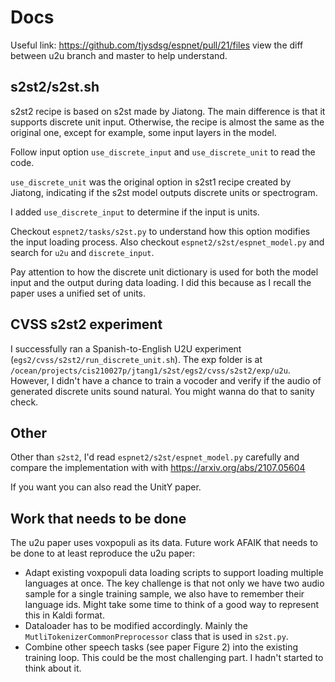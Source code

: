# Docs

Useful link: https://github.com/tjysdsg/espnet/pull/21/files view the diff between u2u branch and master to help
understand.

## s2st2/s2st.sh

s2st2 recipe is based on s2st made by Jiatong. The main difference is that it supports discrete unit input.
Otherwise, the recipe is almost the same as the original one, except for example, some input layers in the model.

Follow input option `use_discrete_input` and `use_discrete_unit` to read the code.

`use_discrete_unit` was the original option in s2st1 recipe created by Jiatong, indicating if the s2st model outputs
discrete units or spectrogram.

I added `use_discrete_input` to determine if the input is units.

Checkout `espnet2/tasks/s2st.py` to understand how this option modifies the input loading process.
Also checkout `espnet2/s2st/espnet_model.py` and search for `u2u` and `discrete_input`.

Pay attention to how the discrete unit dictionary is used for both the model input and the output during data loading.
I did this because as I recall the paper uses a unified set of units.

## CVSS s2st2 experiment

I successfully ran a Spanish-to-English U2U experiment (`egs2/cvss/s2st2/run_discrete_unit.sh`).
The exp folder is at `/ocean/projects/cis210027p/jtang1/s2st/egs2/cvss/s2st2/exp/u2u`.
However, I didn't have a chance to train a vocoder and verify if the audio of generated discrete units sound natural.
You might wanna do that to sanity check.

## Other

Other than `s2st2`, I'd read `espnet2/s2st/espnet_model.py` carefully and compare the implementation with
with https://arxiv.org/abs/2107.05604

If you want you can also read the UnitY paper.

## Work that needs to be done

The u2u paper uses voxpopuli as its data.
Future work AFAIK that needs to be done to at least reproduce the u2u paper:

- Adapt existing voxpopuli data loading scripts to support loading multiple languages at once.
  The key challenge is that not only we have two audio sample for a single training sample, we also have to remember
  their language ids.
  Might take some time to think of a good way to represent this in Kaldi format.
- Dataloader has to be modified accordingly. Mainly the `MutliTokenizerCommonPreprocessor` class that is used
  in `s2st.py`.
- Combine other speech tasks (see paper Figure 2) into the existing training loop. This could be the most challenging
  part. I hadn't started to think about it.